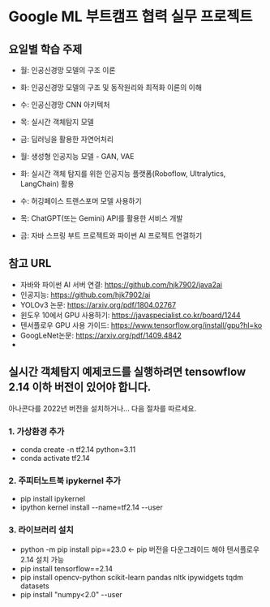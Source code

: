 # Google ML 부트캠프 협력 실무 프로젝트

## 요일별 학습 주제
* 월: 인공신경망 모델의 구조 이론
* 화: 인공신경망 모델의 구조 및 동작원리와 최적화 이론의 이해
* 수: 인공신경망 CNN 아키텍처
* 목: 실시간 객체탐지 모델
* 금: 딥러닝을 활용한 자연어처리

* 월: 생성형 인공지능 모델 - GAN, VAE
* 화: 실시간 객체 탐지를 위한 인공지능 플랫폼(Roboflow, Ultralytics, LangChain) 활용
* 수: 허깅페이스 트랜스포머 모델 사용하기
* 목: ChatGPT(또는 Gemini) API를 활용한 서비스 개발
* 금: 자바 스프링 부트 프로젝트와 파이썬 AI 프로젝트 연결하기


## 참고 URL
* 자바와 파이썬 AI 서버 연결: https://github.com/hjk7902/java2ai
* 인공지능: https://github.com/hjk7902/ai
* YOLOv3 논문: https://arxiv.org/pdf/1804.02767
* 윈도우 10에서 GPU 사용하기: https://javaspecialist.co.kr/board/1244
* 텐서플로우 GPU 사용 가이드: https://www.tensorflow.org/install/gpu?hl=ko
* GoogLeNet논문: https://arxiv.org/pdf/1409.4842
* 


## 실시간 객체탐지 예제코드를 실행하려면 tensowflow 2.14 이하 버전이 있어야 합니다.
아나콘다를 2022년 버전을 설치하거나... 다음 절차를 따르세요.

### 1. 가상환경 추가
* conda create -n tf2.14 python=3.11
* conda activate tf2.14

### 2. 주피터노트북 ipykernel 추가
* pip install ipykernel
* ipython kernel install --name=tf2.14 --user

### 3. 라이브러리 설치
* python -m pip install pip==23.0   <- pip 버전을 다운그래이드 해야 텐서플로우 2.14 설치 가능
* pip install tensorflow==2.14 
* pip install opencv-python scikit-learn pandas nltk ipywidgets tqdm datasets
* pip install "numpy<2.0" --user
